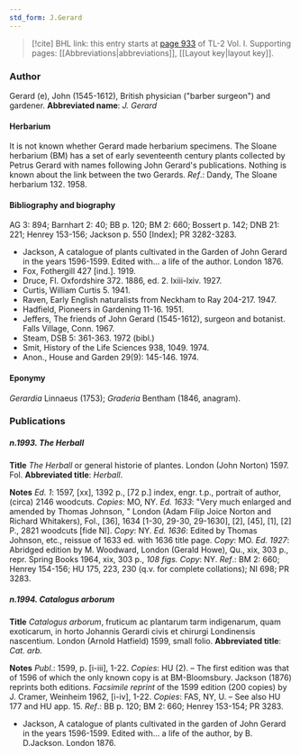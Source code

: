```yaml
---
std_form: J.Gerard
---
```


> [!cite] BHL link: this entry starts at [page 933](https://www.biodiversitylibrary.org/page/33121064) of TL-2 Vol. I.
> Supporting pages: [[Abbreviations|abbreviations]], [[Layout key|layout key]].

### Author

Gerard (e), John (1545-1612), British physician ("barber surgeon") and gardener. 
**Abbreviated name**: *J. Gerard*

#### Herbarium

It is not known whether Gerard made herbarium specimens. The Sloane herbarium (BM) has a set of early seventeenth century plants collected by Petrus Gerard with names following John Gerard's publications. Nothing is known about the link between the two Gerards.
*Ref*.: Dandy, The Sloane herbarium 132. 1958.

#### Bibliography and biography

AG 3: 894; Barnhart 2: 40; BB p. 120; BM 2: 660; Bossert p. 142; DNB 21: 221; Henrey 153-156; Jackson p. 550 \[Index\]; PR 3282-3283.
- Jackson, A catalogue of plants cultivated in the Garden of John Gerard in the years 1596-1599. Edited with... a life of the author. London 1876.
- Fox, Fothergill 427 \[ind.\]. 1919.
- Druce, Fl. Oxfordshire 372. 1886, ed. 2. Ixiii-lxiv. 1927.
- Curtis, William Curtis 5. 1941.
- Raven, Early English naturalists from Neckham to Ray 204-217. 1947.
- Hadfield, Pioneers in Gardening 11-16. 1951.
- Jeffers, The friends of John Gerard (1545-1612), surgeon and botanist. Falls Village, Conn. 1967.
- Steam, DSB 5: 361-363. 1972 (bibl.)
- Smit, History of the Life Sciences 938, 1049. 1974.
- Anon., House and Garden 29(9): 145-146. 1974.

#### Eponymy

*Gerardia* Linnaeus (1753); *Graderia* Bentham (1846, anagram).

### Publications

##### n.1993. The Herball

**Title**
*The Herball* or general historie of plantes. London (John Norton) 1597. Fol.
**Abbreviated title**: *Herball*.

**Notes**
*Ed. 1*: 1597, \[xx\], 1392 p., \[72 p.\] index, engr. t.p., portrait of author, (circa) 2146 woodcuts. *Copies*: MO, NY.
*Ed. 1633*: "Very much enlarged and amended by Thomas Johnson, " London (Adam Filip Joice Norton and Richard Whitakers), Fol., \[36\], 1634 \[1-30, 29-30, 29-1630\], \[2\], \[45\], \[1\], \[2\] P., 2821 woodcuts \[fide NI\]. *Copy*: NY.
*Ed. 1636*: Edited by Thomas Johnson, etc., reissue of 1633 ed. with 1636 title page. *Copy*: MO.
*Ed. 1927*: Abridged edition by M. Woodward, London (Gerald Howe), Qu., xix, 303 p., repr. Spring Books 1964, xix, 303 p., *108 figs. Copy*: NY.
*Ref*.: BM 2: 660; Henrey 154-156; HU 175, 223, 230 (q.v. for complete collations); NI 698; PR 3283.

##### n.1994. Catalogus arborum

**Title**
*Catalogus arborum*, fruticum ac plantarum tarm indigenarum, quam exoticarum, in horto Johannis Gerardi civis et chirurgi Londinensis nascentium. London (Arnold Hatfield) 1599, small folio.
**Abbreviated title**: *Cat. arb.*

**Notes**
*Publ*.: 1599, p. \[i-iii\], 1-22. *Copies*: HU (2). – The first edition was that of 1596 of which the only known copy is at BM-Bloomsbury. Jackson (1876) reprints both editions.
*Facsimile reprint* of the 1599 edition (200 copies) by J. Cramer, Weinheim 1962, \[i-iv\], 1-22. *Copies*: FAS, NY, U. – See also HU 177 and HU app. 15.
*Ref*.: BB p. 120; BM 2: 660; Henrey 153-154; PR 3283.
- Jackson, A catalogue of plants cultivated in the garden of John Gerard in the years 1596-1599. Edited with... a life of the author, by B. D.Jackson. London 1876.

